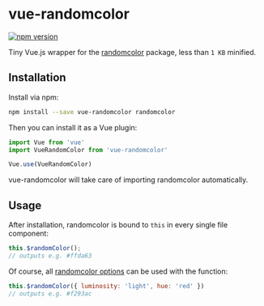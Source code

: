 # vue-randomcolor

[![npm version](http://img.shields.io/npm/v/vue-randomcolor.svg)](https://npmjs.org/package/vue-randomcolor)

Tiny Vue.js wrapper for the [randomcolor](https://github.com/davidmerfield/randomColor) package, less than `1 KB` minified.

## Installation

Install via npm:

```sh
npm install --save vue-randomcolor randomcolor
```

Then you can install it as a Vue plugin:

```js
import Vue from 'vue'
import VueRandomColor from 'vue-randomcolor'

Vue.use(VueRandomColor)
```

vue-randomcolor will take care of importing randomcolor automatically.

## Usage

After installation, randomcolor is bound to `this` in every single file component:

```js
this.$randomColor();
// outputs e.g. #ffda63
```

Of course, all [randomcolor options](https://github.com/davidmerfield/randomColor#options) can be used with the function:

```js
this.$randomColor({ luminosity: 'light', hue: 'red' })
// outputs e.g. #f293ac
```
